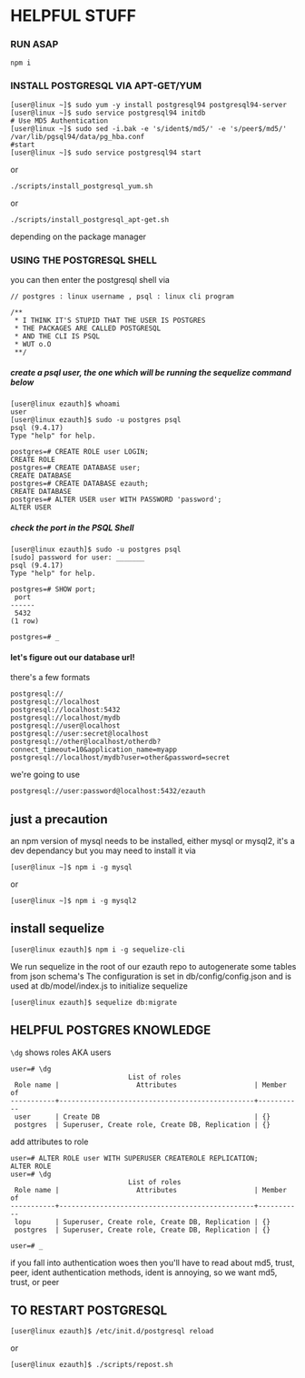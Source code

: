 # HELPFUL STUFF 

### RUN ASAP
```console
npm i
```

### INSTALL POSTGRESQL VIA APT-GET/YUM

```console
[user@linux ~]$ sudo yum -y install postgresql94 postgresql94-server
[user@linux ~]$ sudo service postgresql94 initdb
# Use MD5 Authentication
[user@linux ~]$ sudo sed -i.bak -e 's/ident$/md5/' -e 's/peer$/md5/' /var/lib/pgsql94/data/pg_hba.conf
#start
[user@linux ~]$ sudo service postgresql94 start
```

or 

```./scripts/install_postgresql_yum.sh``` 

or 

```./scripts/install_postgresql_apt-get.sh``` 

depending on the package manager

### USING THE POSTGRESQL SHELL

you can then enter the postgresql shell via 

```sudo -u postgres psql 
// postgres : linux username , psql : linux cli program
```
```
/** 
 * I THINK IT'S STUPID THAT THE USER IS POSTGRES 
 * THE PACKAGES ARE CALLED POSTGRESQL
 * AND THE CLI IS PSQL
 * WUT o.O
 **/
 ```

##### create a psql user, the one which will be running the sequelize command below

```console
[user@linux ezauth]$ whoami
user
[user@linux ezauth]$ sudo -u postgres psql
psql (9.4.17)
Type "help" for help.

postgres=# CREATE ROLE user LOGIN;
CREATE ROLE
postgres=# CREATE DATABASE user;
CREATE DATABASE
postgres=# CREATE DATABASE ezauth;
CREATE DATABASE
postgres=# ALTER USER user WITH PASSWORD 'password';
ALTER USER
```

##### check the port in the PSQL Shell
```console
[user@linux ezauth]$ sudo -u postgres psql
[sudo] password for user: _______
psql (9.4.17)
Type "help" for help.

postgres=# SHOW port;
 port
------
 5432
(1 row)

postgres=# _
 ```

#### let's figure out our database url!

there's a few formats

```
postgresql://
postgresql://localhost
postgresql://localhost:5432
postgresql://localhost/mydb
postgresql://user@localhost
postgresql://user:secret@localhost
postgresql://other@localhost/otherdb?connect_timeout=10&application_name=myapp
postgresql://localhost/mydb?user=other&password=secret
```

we're going to use

```
postgresql://user:password@localhost:5432/ezauth
```

## just a precaution

an npm version of mysql needs to be installed, either mysql or mysql2, it's a dev dependancy but you may need to install it via
```console
[user@linux ~]$ npm i -g mysql
```
or
```console
[user@linux ~]$ npm i -g mysql2
```

## install sequelize

```console
[user@linux ezauth]$ npm i -g sequelize-cli
```

We run sequelize in the root of our ezauth repo to autogenerate some tables from json schema's
The configuration is set in db/config/config.json and is used at db/model/index.js to initialize sequelize

```console
[user@linux ezauth]$ sequelize db:migrate
```

## HELPFUL POSTGRES KNOWLEDGE 

```\dg``` shows roles AKA users
```console
user=# \dg
                             List of roles
 Role name |                   Attributes                   | Member of
-----------+------------------------------------------------+-----------
 user      | Create DB                                      | {}
 postgres  | Superuser, Create role, Create DB, Replication | {}
```

add attributes to role

```console
user=# ALTER ROLE user WITH SUPERUSER CREATEROLE REPLICATION;
ALTER ROLE
user=# \dg
                             List of roles
 Role name |                   Attributes                   | Member of
-----------+------------------------------------------------+-----------
 lopu      | Superuser, Create role, Create DB, Replication | {}
 postgres  | Superuser, Create role, Create DB, Replication | {}

user=# _
```

if you fall into authentication woes then you'll have to read about md5, trust, peer, ident authentication methods, ident is annoying, so we want md5, trust, or peer

## TO RESTART POSTGRESQL

```console
[user@linux ezauth]$ /etc/init.d/postgresql reload
```

or 

```console
[user@linux ezauth]$ ./scripts/repost.sh
```
